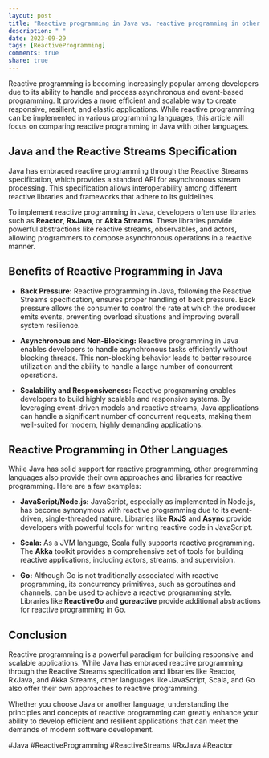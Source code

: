 ```yaml
---
layout: post
title: "Reactive programming in Java vs. reactive programming in other languages"
description: " "
date: 2023-09-29
tags: [ReactiveProgramming]
comments: true
share: true
---
```


Reactive programming is becoming increasingly popular among developers due to its ability to handle and process asynchronous and event-based programming. It provides a more efficient and scalable way to create responsive, resilient, and elastic applications. While reactive programming can be implemented in various programming languages, this article will focus on comparing reactive programming in Java with other languages.

## Java and the Reactive Streams Specification

Java has embraced reactive programming through the Reactive Streams specification, which provides a standard API for asynchronous stream processing. This specification allows interoperability among different reactive libraries and frameworks that adhere to its guidelines.

To implement reactive programming in Java, developers often use libraries such as **Reactor**, **RxJava**, or **Akka Streams**. These libraries provide powerful abstractions like reactive streams, observables, and actors, allowing programmers to compose asynchronous operations in a reactive manner.

## Benefits of Reactive Programming in Java

- **Back Pressure:** Reactive programming in Java, following the Reactive Streams specification, ensures proper handling of back pressure. Back pressure allows the consumer to control the rate at which the producer emits events, preventing overload situations and improving overall system resilience.

- **Asynchronous and Non-Blocking:** Reactive programming in Java enables developers to handle asynchronous tasks efficiently without blocking threads. This non-blocking behavior leads to better resource utilization and the ability to handle a large number of concurrent operations.

- **Scalability and Responsiveness:** Reactive programming enables developers to build highly scalable and responsive systems. By leveraging event-driven models and reactive streams, Java applications can handle a significant number of concurrent requests, making them well-suited for modern, highly demanding applications.

## Reactive Programming in Other Languages

While Java has solid support for reactive programming, other programming languages also provide their own approaches and libraries for reactive programming. Here are a few examples:

- **JavaScript/Node.js:** JavaScript, especially as implemented in Node.js, has become synonymous with reactive programming due to its event-driven, single-threaded nature. Libraries like **RxJS** and **Async** provide developers with powerful tools for writing reactive code in JavaScript.

- **Scala:** As a JVM language, Scala fully supports reactive programming. The **Akka** toolkit provides a comprehensive set of tools for building reactive applications, including actors, streams, and supervision.

- **Go:** Although Go is not traditionally associated with reactive programming, its concurrency primitives, such as goroutines and channels, can be used to achieve a reactive programming style. Libraries like **ReactiveGo** and **goreactive** provide additional abstractions for reactive programming in Go.

## Conclusion

Reactive programming is a powerful paradigm for building responsive and scalable applications. While Java has embraced reactive programming through the Reactive Streams specification and libraries like Reactor, RxJava, and Akka Streams, other languages like JavaScript, Scala, and Go also offer their own approaches to reactive programming.

Whether you choose Java or another language, understanding the principles and concepts of reactive programming can greatly enhance your ability to develop efficient and resilient applications that can meet the demands of modern software development.

#Java #ReactiveProgramming #ReactiveStreams #RxJava #Reactor